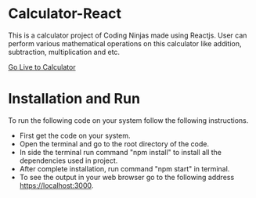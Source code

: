# Calculator-React
This is a calculator project of Coding Ninjas made using Reactjs. User can perform various mathematical operations on this calculator like addition, subtraction, multiplication and etc.

[Go Live to Calculator](https://calculator-rajxode.netlify.app/)

# Installation and Run
To run the following code on your system follow the following instructions.
- First get the code on your system.
- Open the terminal and go to the root directory of the code.
- In side the terminal run command "npm install" to install all the dependencies used in project.
- After complete installation, run command "npm start" in terminal.
- To see the output in your web browser go to the following address [https://localhost:3000](https://localhost:3000).
